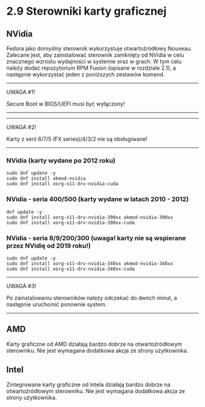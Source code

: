 # 2.9 Sterowniki karty graficznej

## NVidia
Fedora jako domyślny sterownik wykorzystuje otwartoźródłowy Nouveau. Zalecane jest, aby zainstalować sterownik zamknięty od NVidia w celu znacznego wzrostu wydajności w systemie oraz w grach.
W tym celu należy dodać repozytorium RPM Fusion (opisane w rozdziale 2.1), a następnie wykorzystać jeden z poniższych zestawów komend.

***
UWAGA #1!

Secure Boot w BIOS/UEFI musi być wyłączony!
***
***
UWAGA #2!

Karty z serii 6/7/5 (FX series)/4/3/2 nie są obsługiwane!
***

### NVidia (karty wydane po 2012 roku)
```
sudo dnf update -y
sudo dnf install akmod-nvidia
sudo dnf install xorg-x11-drv-nvidia-cuda
```

### NVidia - seria 400/500 (karty wydane w latach 2010 - 2012)
```
dnf update -y
sudo dnf install xorg-x11-drv-nvidia-390xx akmod-nvidia-390xx
sudo dnf install xorg-x11-drv-nvidia-390xx-cuda
```

### NVidia - seria 8/9/200/300 (uwaga! karty nie są wspierane przez NVidię od 2019 roku!)
```
sudo dnf update -y
sudo dnf install xorg-x11-drv-nvidia-340xx akmod-nvidia-340xx
sudo dnf install xorg-x11-drv-nvidia-340xx-cuda
```

***
UWAGA #3!

Po zainstalowaniu sterowników należy odczekać do dwóch minut, a następnie uruchomić ponownie system.
***

## AMD

Karty graficzne od AMD działają bardzo dobrze na otwartoźródłowym sterowniku. Nie jest wymagana dodatkowa akcja ze strony użytkownika.

## Intel

Zintegrowane karty graficzne od Intela działają bardzo dobrze na otwartoźródłowym sterowniku. Nie jest wymagana dodatkowa akcja ze strony użytkownika.